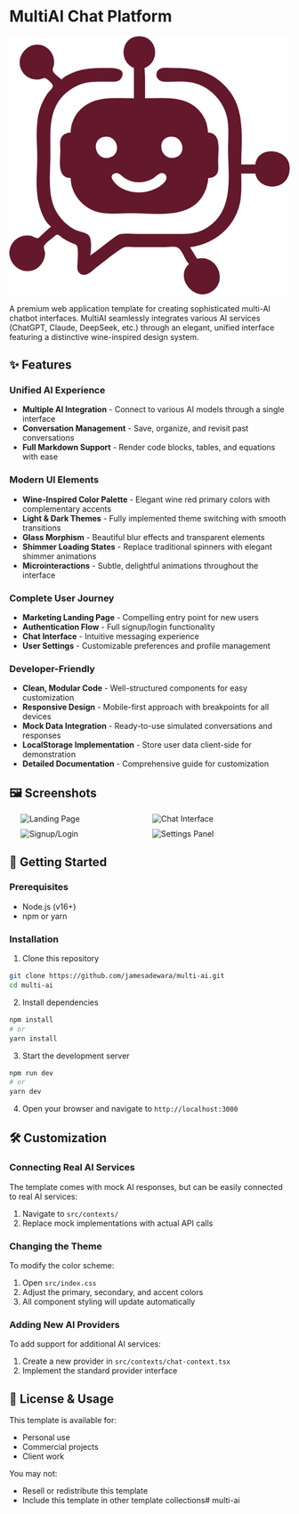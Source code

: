 # MultiAI Chat Platform

![MultiAI Banner](./public/favicon.ico)

A premium web application template for creating sophisticated multi-AI chatbot interfaces. MultiAI seamlessly integrates various AI services (ChatGPT, Claude, DeepSeek, etc.) through an elegant, unified interface featuring a distinctive wine-inspired design system.

## ✨ Features

### Unified AI Experience
- **Multiple AI Integration** - Connect to various AI models through a single interface
- **Conversation Management** - Save, organize, and revisit past conversations
- **Full Markdown Support** - Render code blocks, tables, and equations with ease

### Modern UI Elements
- **Wine-Inspired Color Palette** - Elegant wine red primary colors with complementary accents
- **Light & Dark Themes** - Fully implemented theme switching with smooth transitions
- **Glass Morphism** - Beautiful blur effects and transparent elements
- **Shimmer Loading States** - Replace traditional spinners with elegant shimmer animations
- **Microinteractions** - Subtle, delightful animations throughout the interface

### Complete User Journey
- **Marketing Landing Page** - Compelling entry point for new users
- **Authentication Flow** - Full signup/login functionality
- **Chat Interface** - Intuitive messaging experience
- **User Settings** - Customizable preferences and profile management

### Developer-Friendly
- **Clean, Modular Code** - Well-structured components for easy customization
- **Responsive Design** - Mobile-first approach with breakpoints for all devices
- **Mock Data Integration** - Ready-to-use simulated conversations and responses
- **LocalStorage Implementation** - Store user data client-side for demonstration
- **Detailed Documentation** - Comprehensive guide for customization

## 🖼️ Screenshots

<div style="display: flex; flex-wrap: wrap; gap: 10px; justify-content: center;">
  <img src="https://via.placeholder.com/350x200" alt="Landing Page" width="45%">
  <img src="https://via.placeholder.com/350x200" alt="Chat Interface" width="45%">
  <img src="https://via.placeholder.com/350x200" alt="Signup/Login" width="45%">
  <img src="https://via.placeholder.com/350x200" alt="Settings Panel" width="45%">
</div>

## 🚀 Getting Started

### Prerequisites
- Node.js (v16+)
- npm or yarn

### Installation

1. Clone this repository
```bash
git clone https://github.com/jamesadewara/multi-ai.git
cd multi-ai
```

2. Install dependencies
```bash
npm install
# or
yarn install
```

3. Start the development server
```bash
npm run dev
# or
yarn dev
```

4. Open your browser and navigate to `http://localhost:3000`

## 🛠️ Customization

### Connecting Real AI Services
The template comes with mock AI responses, but can be easily connected to real AI services:

1. Navigate to `src/contexts/`
2. Replace mock implementations with actual API calls

### Changing the Theme
To modify the color scheme:

1. Open `src/index.css`
2. Adjust the primary, secondary, and accent colors
3. All component styling will update automatically

### Adding New AI Providers
To add support for additional AI services:

1. Create a new provider in `src/contexts/chat-context.tsx`
2. Implement the standard provider interface

## 💼 License & Usage

This template is available for:

- Personal use
- Commercial projects
- Client work

You may not:
- Resell or redistribute this template
- Include this template in other template collections# multi-ai
